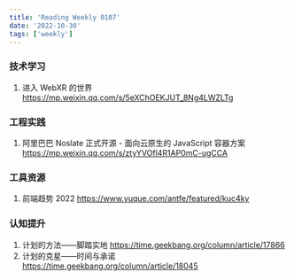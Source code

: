 ```yaml
---
title: 'Reading Weekly 0107'
date: '2022-10-30'
tags: ['weekly']
---
```


### 技术学习

1. 进入 WebXR 的世界 https://mp.weixin.qq.com/s/5eXChOEKJUT_8Ng4LWZLTg

### 工程实践

1. 阿里巴巴 Noslate 正式开源 - 面向云原生的 JavaScript 容器方案 https://mp.weixin.qq.com/s/ztyYVOfl4R1AP0mC-ugCCA

### 工具资源

1. 前端趋势 2022 https://www.yuque.com/antfe/featured/kuc4ky

### 认知提升

1. 计划的方法——脚踏实地 https://time.geekbang.org/column/article/17866
2. 计划的克星——时间与承诺 https://time.geekbang.org/column/article/18045
